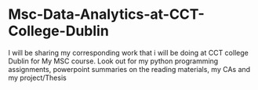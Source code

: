 # Msc-Data-Analytics-at-CCT-College-Dublin
I will be sharing my corresponding work that i will be doing at CCT college Dublin for My MSC course. Look out for my python programming assignments, powerpoint summaries on the reading materials, my CAs and my project/Thesis
